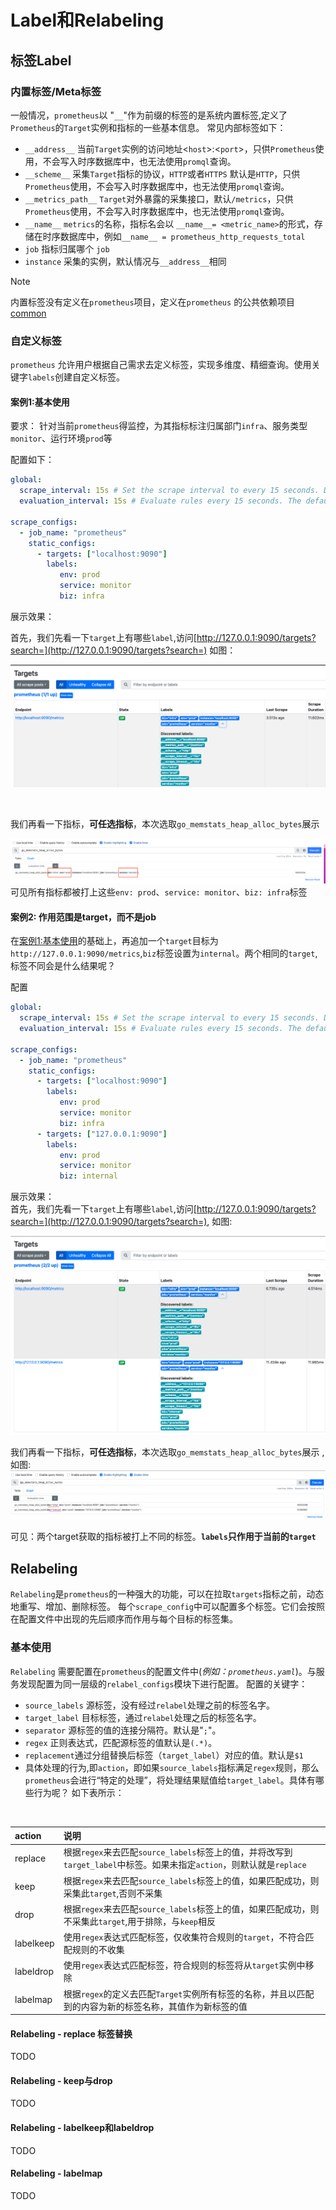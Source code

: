 # Label和Relabeling

## 标签Label

### 内置标签/Meta标签

一般情况，`prometheus`以 "`__`"作为前缀的标签的是系统内置标签,定义了`Prometheus`的`Target`实例和指标的一些基本信息。
常见内部标签如下：

- `__address__`   当前`Target`实例的访问地址<`host`>:<`port`>，只供`Prometheus`使用，不会写入时序数据库中，也无法使用`promql`查询。
- `__scheme__`    采集`Target`指标的协议，`HTTP`或者`HTTPS` 默认是`HTTP`，只供`Prometheus`使用，不会写入时序数据库中，也无法使用`promql`查询。
- `__metrics_path__`  `Target`对外暴露的采集接口，默认`/metrics`，只供`Prometheus`使用，不会写入时序数据库中，也无法使用`promql`查询。
- `__name__`      `metrics`的名称，指标名会以 `__name__= <metric_name>`的形式，存储在时序数据库中，例如`__name__ = prometheus_http_requests_total`
- `job`   指标归属哪个 `job`
- `instance`   采集的实例，默认情况与`__address__`相同



> [!NOTE]
>
> 内置标签没有定义在`prometheus`项目，定义在`prometheus` 的公共依赖项目 [common](https://github.com/prometheus/common/blob/main/model/labels.go#L42)



### 自定义标签

`prometheus` 允许用户根据自己需求去定义标签，实现多维度、精细查询。使用关键字`labels`创建自定义标签。

#### 案例1:基本使用

要求： 针对当前`prometheus`得监控，为其指标标注归属部门`infra`、服务类型`monitor`、运行环境`prod`等  


配置如下： 

```yaml
global:
  scrape_interval: 15s # Set the scrape interval to every 15 seconds. Default is every 1 minute.
  evaluation_interval: 15s # Evaluate rules every 15 seconds. The default is every 1 minute.

scrape_configs:
  - job_name: "prometheus"
    static_configs:
      - targets: ["localhost:9090"]
        labels:
           env: prod
           service: monitor
           biz: infra  
```

展示效果：  

首先，我们先看一下`target`上有哪些`label`,访问[http://127.0.0.1:9090/targets?search=](http://127.0.0.1:9090/targets?search=)  如图：  

![prometheus_label_demo_1_target](./src/prometheus_label_demo_1_target.png)

<br>

我们再看一下指标，**可任选指标**，本次选取`go_memstats_heap_alloc_bytes`展示  

![prometheus_label_demo_1](./src/prometheus_label_demo_1.png) 可见所有指标都被打上这些`env: prod`、`service: monitor`、`biz: infra`标签  




#### 案例2: 作用范围是target，而不是job

在[案例1:基本使用](#案例1基本使用)的基础上，再追加一个`target`目标为`http://127.0.0.1:9090/metrics`,`biz`标签设置为`internal`。两个相同的`target`,标签不同会是什么结果呢？

配置  

```yaml
global:
  scrape_interval: 15s # Set the scrape interval to every 15 seconds. Default is every 1 minute.
  evaluation_interval: 15s # Evaluate rules every 15 seconds. The default is every 1 minute.

scrape_configs:
  - job_name: "prometheus"
    static_configs:
      - targets: ["localhost:9090"]
        labels:
           env: prod
           service: monitor
           biz: infra  
      - targets: ["127.0.0.1:9090"]
        labels:
           env: prod
           service: monitor
           biz: internal
```

展示效果：
<br>
首先，我们先看一下`target`上有哪些`label`,访问[http://127.0.0.1:9090/targets?search=](http://127.0.0.1:9090/targets?search=), 如图:  

![prometheus_label_demo_2_target](./src/prometheus_label_demo_2_target.png)



我们再看一下指标，**可任选指标**，本次选取`go_memstats_heap_alloc_bytes`展示 , 如图:  
![prometheus_label_demo_2](./src/prometheus_label_demo_2.png)


可见：两个target获取的指标被打上不同的标签。**`labels`只作用于当前的`target`**

## Relabeling

`Relabeling`是`prometheus`的一种强大的功能，可以在拉取`targets`指标之前，动态地重写、增加、删除标签。 每个`scrape_config`中可以配置多个标签。它们会按照在配置文件中出现的先后顺序而作用与每个目标的标签集。

### 基本使用

`Relabeling` 需要配置在`prometheus`的配置文件中(*例如：`prometheus.yaml`*)。与服务发现配置为同一层级的`relabel_configs`模块下进行配置。
配置的关键字：

- `source_labels` 源标签，没有经过`relabel`处理之前的标签名字。
- `target_label` 目标标签，通过`relabel`处理之后的标签名字。
- `separator` 源标签的值的连接分隔符。默认是"`;`"。
- `regex` 正则表达式，匹配源标签的值默认是`(.*)`。
- `replacement`通过分组替换后标签（`target_label`）对应的值。默认是`$1`
- 具体处理的行为,即`action`，即如果`source_labels`指标满足`regex`规则，那么`prometheus`会进行“特定的处理”，将处理结果赋值给`target_label`。具体有哪些行为呢？ 如下表所示：  

<br>

| action | 说明    |
| :-----| :---- | 
|replace |根据`regex`来去匹配`source_labels`标签上的值，并将改写到`target_label`中标签。如果未指定`action`，则默认就是`replace`| 
|keep    |根据`regex`来去匹配`source_labels`标签上的值，如果匹配成功，则采集此`target`,否则不采集| 
|drop	   |根据`regex`来去匹配`source_labels`标签上的值，如果匹配成功，则不采集此`target`,用于排除，与`keep`相反|
|labelkeep|使用`regex`表达式匹配标签，仅收集符合规则的`target`，不符合匹配规则的不收集|
|labeldrop	|使用`regex`表达式匹配标签，符合规则的标签将从`target`实例中移除|
|labelmap	 | 根据`regex`的定义去匹配`Target`实例所有标签的名称，并且以匹配到的内容为新的标签名称，其值作为新标签的值|



#### Relabeling - replace 标签替换

TODO


#### Relabeling - keep与drop

TODO

#### Relabeling - labelkeep和labeldrop

TODO

#### Relabeling - labelmap

TODO
